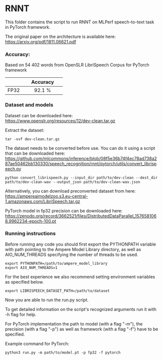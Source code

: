 # RNNT

This folder contains the script to run RNNT on MLPerf speech-to-text task in PyTorch framework.

The original paper on the architecture is available here: https://arxiv.org/pdf/1811.06621.pdf


### Accuracy:

Based on 54 402 words from OpenSLR LibriSpeech Corpus for PyTorch framework

|   | &nbsp;&nbsp;&nbsp;&nbsp; Accuracy &nbsp;&nbsp;&nbsp;&nbsp;  |
|:---:|:---:|
| FP32  | 92.1 %  |


### Dataset and models

Dataset can be downloaded here: https://www.openslr.org/resources/12/dev-clean.tar.gz

Extract the dataset:
```
tar -xvf dev-clean.tar.gz
```

The dataset needs to be converted before use. You can do it using a script that can be downloaded here: https://github.com/mlcommons/inference/blob/08f5e36b74f4ec78ad738a287ae50462bb130330/speech_recognition/rnnt/pytorch/utils/convert_librispeech.py

```
python convert_librispeech.py --input_dir path/to/dev-clean --dest_dir path/to/dev-clean-wav --output_json path/to/dev-clean-wav.json
```

Alternatively, you can download preconverted dataset from here: https://ampereaimodelzoo.s3.eu-central-1.amazonaws.com/LibriSpeech.tar.gz

PyTorch model in fp32 precision can be downloaded here: https://zenodo.org/record/3662521/files/DistributedDataParallel_1576581068.9962234-epoch-100.pt

### Running instructions

Before running any code you should first export the PYTHONPATH variable with path pointing to the Ampere Model Library directory,
as well as AIO_NUM_THREADS specifying the number of threads to be used.

```
export PYTHONPATH=/path/to/ampere_model_library
export AIO_NUM_THREADS=1
```

For the best experience we also recommend setting environment variables as specified below.

```
export LIBRISPEECH_DATASET_PATH=/path/to/dataset
```

Now you are able to run the run.py script. 

To get detailed information on the script's recognized arguments run it with -h flag for help.

For PyTorch implementation the path to model (with a flag "-m"), the precision (with a flag "-p") as well as framework (with a flag "-f") have to be specified.

Example command for PyTorch:

```
python3 run.py -m path/to/model.pt -p fp32 -f pytorch
```
